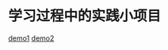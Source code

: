 # 学习过程中的实践小项目
[demo1](https://mxdcz.github.io/projects-study/%E7%BD%91%E9%A1%B5%E8%BF%9B%E5%BA%A6%E6%9D%A1/index3.html)
[demo2](https://mxdcz.github.io/projects-study/%E7%BD%91%E9%A1%B5%E8%BF%9B%E5%BA%A6%E6%9D%A1/index5.html)
